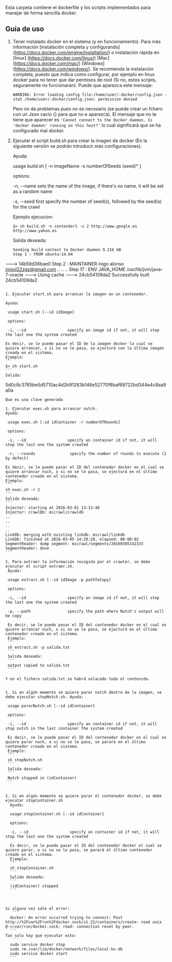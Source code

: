 Esta carpeta contiene el dockerfile y los scripts implementados para manejar de forma sencilla docker.

## Guía de uso

1. Tener instalado docker en el sistema (y en funcionamiento). Para más información [instalación completa y configurando] (https://docs.docker.com/engine/installation/) o instalación rápida en [linux] (https://docs.docker.com/linux/) [Mac] (https://docs.docker.com/mac/) [Windows] (https://docs.docker.com/windows/).  Se recomienda la instalación completa, puesto que indica como configurar, por ejemplo en linux docker para no tener que dar permisos de root (Si no, estos scripts, seguramente no funcionarán).
   Puede que aparezca este mensaje:
   ```
   WARNING: Error loading config file:/home/user/.docker/config.json - stat /home/user/.docker/config.json: permission denied
   ```

   Pero no da problemas pues no es necesario (se puede crear un fchero con un Json vacío {}  para que no e aparezca).
   El mensaje que no te tiene que aparecer es `'Cannot connect to the Docker daemon. Is 'docker daemon' running on this host?'` lo cual significará que se ha configurado mal docker.


1. Ejecutar el script build.sh para crear la imagen de docker (En la siguiente versión se podrán introducir más configuraciones).

   Ayuda:

   usage build.sh [ -n imageName -s numberOfSeeds (seed)* ]

    options:

    -n, --name                  sets the name of the image, if there's no name, it will be set as a random name

    -s, --seed                  first specify the number of seed(s), followed by the seed(s) for the crawl

   Ejemplo ejecucion:
   ```
   $> sh build.sh -n contendor1 -s 2 http://www.google.es http://www.yahoo.es
   ```
   Salida deseada:
   ```
   Sending build context to Docker daemon 9.216 kB
   Step 1 : FROM ubuntu:14.04
  ---> 14b59d36bae0
   Step 2 : MAINTAINER inigo alonso <inigol22zgz@gmail.com>
   ..
   ..
   ..
   Step 17 : ENV JAVA_HOME /usr/lib/jvm/java-7-oracle
   ---> Using cache
   ---> 24cb54109da2
   Successfully built 24cb54109da2
   ````

1. Ejecutar start.sh para arrancar la imagen en un contenedor.

   Ayuda:

    usage start.sh [--id idImage]

    options:

    -i, --id                  specify an image id if not, it will stop the last one the system created

   Es decir, se le puede pasar el ID de la imagen docker la cual se quiere arrancar, o si no se le pasa, se ejecturá con la última imagen creada en el sistema.
   Ejemplo:
   ```
   $> sh start.sh
   ```
   Salida:
   ````
   5d0c8c3765be5d5710ac4d2b91283b146e52770f8baf68722bd344e4c8aa9a0a
   ````
   Que es una clave generada

1. Ejecutar exec.sh para arrancar nutch.
   Ayuda:

    usage exec.sh [-id idContainer -r numberOfRounds]

    options:

    -i, --id                  specify an container id if not, it will stop the last one the system created

    -r, --rounds               specify the number of rounds to execute (2 by defect)

   Es decir, se le puede pasar el ID del contenedor docker en el cual se quiere arrancar nuch, o si no se le pasa, se ejecturá en el último contenedor creado en el sistema.
   Ejemplo:
   ```
   sh exec.sh -r 2
   ```
   Salida deseada:
   ```
   Injector: starting at 2016-03-01 13:13:48
   Injector: crawlDb: micrawl/crawldb
   ..
   ..
   ..
   ..
   LinkDb: merging with existing linkdb: micrawl/linkdb
   LinkDb: finished at 2016-03-05 14:29:29, elapsed: 00:00:02
   SegmentReader: dump segment: micrawl/segments/20160305142333
   SegmentReader: done
   ```

1. Para extraer la información recogida por el crawler, se debe ejecutar el script extraer.sh.
    Ayuda:

    usage extract.sh [--id idImage -p pathToCopy]

    options:

    -i, --id                  specify an image id if not, it will stop the last one the system created

    -p, --path                specify the path where Nutch's output will be copy

    Es decir, se le puede pasar el ID del contenedor docker en el cual se quiere arrancar nuch, o si no se le pasa, se ejecturá en el último contenedor creado en el sistema.
    Ejemplo:
    ```
    sh extract.sh -p salida.txt
    ```
    Salida deseada:
    ```
    output copied to salida.txt
    ```

  Y en el fichero salida.txt se habrá volacado todo el contenido.


1. Si en algún momento se quiere parar nutch dentro de la imagen, se debe ejecutar stopNutch.sh. Ayuda:

    usage pararNutch.sh [--id idContainer]

    options:

    -i, --id                  specify an container id if not, it will stop nutch in the last container the system created

    Es decir, se le puede pasar el ID del contenedor docker en el cual se quiere parar nuch, o si no se le pasa, se parará en el último contenedor creado en el sistema.
    Ejemplo:
    ```
    sh stopNutch.sh
    ```
    Salida deseada:
    ```
    Nutch stopped in (idContainer)
  ```


1. Si en algún momento se quiere parar el contenedor docker, se debe ejecutar stopContainer.sh
     Ayuda:

     usage stopContainer.sh [--id idContainer]

     options:

     -i, --id                  specify an container id if not, it will stop the last one the system created

     Es decir, se le puede pasar el ID del contenedor docker el cual se quiere parar, o si no se le pasa, se parará el último contenedor creado en el sistema.
     Ejemplo:
     ```
     sh stopContainer.sh
     ```
     Salida deseada:
     ```
     (idContainer) stopped
     ```



Si alguna vez sale el error:
      ```
     docker: An error occurred trying to connect: Post http://%2Fvar%2Frun%2Fdocker.sock/v1.22/containers/create: read unix       @->/var/run/docker.sock: read: connection reset by peer.
     ```
Tan solo hay que ejecutar esto:
      ```
     sudo service docker stop
     sudo rm /var/lib/docker/network/files/local-kv.db
     sudo service docker start
     ```
